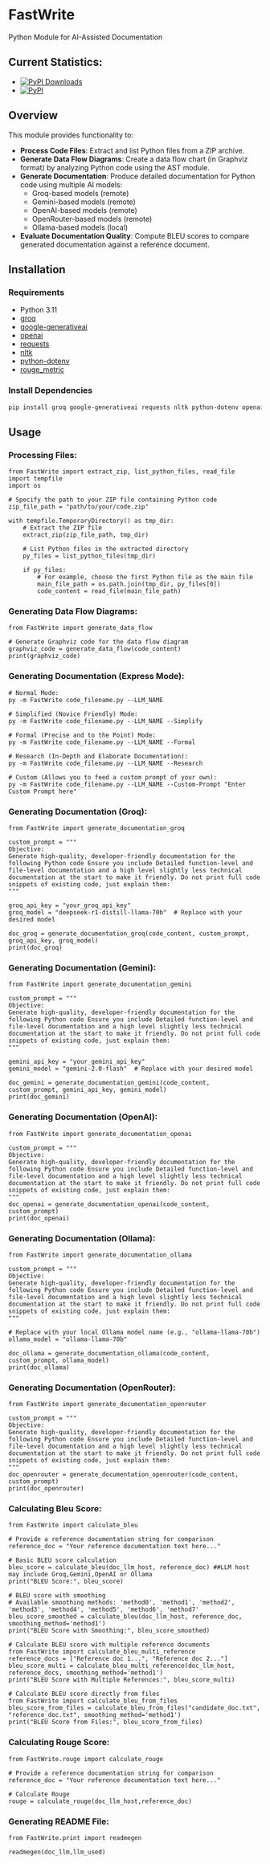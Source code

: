 # FastWrite
Python Module for AI-Assisted Documentation 

## Current Statistics:
- [![PyPI Downloads](https://static.pepy.tech/badge/fastwrite)](https://pepy.tech/projects/fastwrite)
- [![PyPI](https://badge.fury.io/py/fastwrite.svg)](https://badge.fury.io/py/fastwrite)

## Overview
This module provides functionality to:
- **Process Code Files**: Extract and list Python files from a ZIP archive.
- **Generate Data Flow Diagrams**: Create a data flow chart (in Graphviz format) by analyzing Python code using the AST module.
- **Generate Documentation**: Produce detailed documentation for Python code using multiple AI models:
  - Groq-based models (remote)
  - Gemini-based models (remote)
  - OpenAI-based models (remote)
  - OpenRouter-based models (remote)
  - Ollama-based models (local)
- **Evaluate Documentation Quality**: Compute BLEU scores to compare generated documentation against a reference document.


## Installation

### Requirements
- Python 3.11
- [groq](https://pypi.org/project/groq/)
- [google-generativeai](https://pypi.org/project/google-generativeai/)
- [openai](https://pypi.org/project/openai/)
- [requests](https://pypi.org/project/requests/)
- [nltk](https://pypi.org/project/nltk/)
- [python-dotenv](https://pypi.org/project/python-dotenv/)
- [rouge_metric](https://pypi.org/project/rouge-metric/)

### Install Dependencies
```bash
pip install groq google-generativeai requests nltk python-dotenv openai rouge_metric
```

## Usage

### Processing Files:
```
from FastWrite import extract_zip, list_python_files, read_file
import tempfile
import os

# Specify the path to your ZIP file containing Python code
zip_file_path = "path/to/your/code.zip"

with tempfile.TemporaryDirectory() as tmp_dir:
    # Extract the ZIP file
    extract_zip(zip_file_path, tmp_dir)
    
    # List Python files in the extracted directory
    py_files = list_python_files(tmp_dir)
    
    if py_files:
        # For example, choose the first Python file as the main file
        main_file_path = os.path.join(tmp_dir, py_files[0])
        code_content = read_file(main_file_path)

```

### Generating Data Flow Diagrams:

```
from FastWrite import generate_data_flow

# Generate Graphviz code for the data flow diagram
graphviz_code = generate_data_flow(code_content)
print(graphviz_code)

```

### Generating Documentation (Express Mode):
```
# Normal Mode:
py -m FastWrite code_filename.py --LLM_NAME

# Simplified (Novice Friendly) Mode:
py -m FastWrite code_filename.py --LLM_NAME --Simplify

# Formal (Precise and to the Point) Mode:
py -m FastWrite code_filename.py --LLM_NAME --Formal

# Research (In-Depth and Elaborate Documentation):
py -m FastWrite code_filename.py --LLM_NAME --Research

# Custom (Allows you to feed a custom prompt of your own):
py -m FastWrite code_filename.py --LLM_NAME --Custom-Prompt "Enter Custom Prompt here"
```


### Generating Documentation (Groq):

```
from FastWrite import generate_documentation_groq

custom_prompt = """
Objective:
Generate high-quality, developer-friendly documentation for the following Python code Ensure you include Detailed function-level and file-level documentation and a high level slightly less technical documentation at the start to make it friendly. Do not print full code snippets of existing code, just explain them:
"""

groq_api_key = "your_groq_api_key"
groq_model = "deepseek-r1-distill-llama-70b"  # Replace with your desired model

doc_groq = generate_documentation_groq(code_content, custom_prompt, groq_api_key, groq_model)
print(doc_groq)

```

### Generating Documentation (Gemini):

```
from FastWrite import generate_documentation_gemini

custom_prompt = """
Objective:
Generate high-quality, developer-friendly documentation for the following Python code Ensure you include Detailed function-level and file-level documentation and a high level slightly less technical documentation at the start to make it friendly. Do not print full code snippets of existing code, just explain them:
"""

gemini_api_key = "your_gemini_api_key"
gemini_model = "gemini-2.0-flash"  # Replace with your desired model

doc_gemini = generate_documentation_gemini(code_content, custom_prompt, gemini_api_key, gemini_model)
print(doc_gemini)

```

### Generating Documentation (OpenAI):

```
from FastWrite import generate_documentation_openai

custom_prompt = """
Objective:
Generate high-quality, developer-friendly documentation for the following Python code Ensure you include Detailed function-level and file-level documentation and a high level slightly less technical documentation at the start to make it friendly. Do not print full code snippets of existing code, just explain them:
"""
doc_openai = generate_documentation_openai(code_content, custom_prompt)
print(doc_openai)

```

### Generating Documentation (Ollama):

```
from FastWrite import generate_documentation_ollama

custom_prompt = """
Objective:
Generate high-quality, developer-friendly documentation for the following Python code Ensure you include Detailed function-level and file-level documentation and a high level slightly less technical documentation at the start to make it friendly. Do not print full code snippets of existing code, just explain them:
"""

# Replace with your local Ollama model name (e.g., "ollama-llama-70b")
ollama_model = "ollama-llama-70b"

doc_ollama = generate_documentation_ollama(code_content, custom_prompt, ollama_model)
print(doc_ollama)

```

### Generating Documentation (OpenRouter):

```
from FastWrite import generate_documentation_openrouter

custom_prompt = """
Objective:
Generate high-quality, developer-friendly documentation for the following Python code Ensure you include Detailed function-level and file-level documentation and a high level slightly less technical documentation at the start to make it friendly. Do not print full code snippets of existing code, just explain them:
"""
doc_openrouter = generate_documentation_openrouter(code_content, custom_prompt)
print(doc_openrouter)

```

### Calculating Bleu Score:

```
from FastWrite import calculate_bleu

# Provide a reference documentation string for comparison
reference_doc = "Your reference documentation text here..."

# Basic BLEU score calculation
bleu_score = calculate_bleu(doc_llm_host, reference_doc) ##LLM host may include Groq,Gemini,OpenAI or Ollama
print("BLEU Score:", bleu_score)

# BLEU score with smoothing
# Available smoothing methods: 'method0', 'method1', 'method2', 'method3', 'method4', 'method5', 'method6', 'method7'
bleu_score_smoothed = calculate_bleu(doc_llm_host, reference_doc, smoothing_method='method1')
print("BLEU Score with Smoothing:", bleu_score_smoothed)

# Calculate BLEU score with multiple reference documents
from FastWrite import calculate_bleu_multi_reference
reference_docs = ["Reference doc 1...", "Reference doc 2..."]
bleu_score_multi = calculate_bleu_multi_reference(doc_llm_host, reference_docs, smoothing_method='method1')
print("BLEU Score with Multiple References:", bleu_score_multi)

# Calculate BLEU score directly from files
from FastWrite import calculate_bleu_from_files
bleu_score_from_files = calculate_bleu_from_files("candidate_doc.txt", "reference_doc.txt", smoothing_method='method1')
print("BLEU Score from Files:", bleu_score_from_files)

```


### Calculating Rouge Score:
```
from FastWrite.rouge import calculate_rouge

# Provide a reference documentation string for comparison
reference_doc = "Your reference documentation text here..."

# Calculate Rouge
rouge = calculate_rouge(doc_llm_host,reference_doc)
```

### Generating README File:

```
from FastWrite.print import readmegen

readmegen(doc_llm,llm_used)
```
